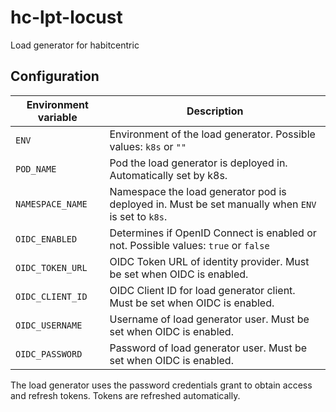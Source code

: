 # hc-lpt-locust

Load generator for habitcentric

## Configuration

| Environment variable | Description                                                                                       |
| -------------------- | ------------------------------------------------------------------------------------------------- |
| `ENV`                | Environment of the load generator. Possible values: `k8s` or `""`                                 |
| `POD_NAME`           | Pod the load generator is deployed in. Automatically set by k8s.                                  |
| `NAMESPACE_NAME`     | Namespace the load generator pod is deployed in. Must be set manually when `ENV` is set to `k8s`. |
| `OIDC_ENABLED`       | Determines if OpenID Connect is enabled or not. Possible values: `true` or `false`                |
| `OIDC_TOKEN_URL`     | OIDC Token URL of identity provider. Must be set when OIDC is enabled.                            |
| `OIDC_CLIENT_ID`     | OIDC Client ID for load generator client. Must be set when OIDC is enabled.                       |
| `OIDC_USERNAME`      | Username of load generator user. Must be set when OIDC is enabled.                                |
| `OIDC_PASSWORD`      | Password of load generator user. Must be set when OIDC is enabled.                                |

The load generator uses the password credentials grant to obtain access and refresh tokens.
Tokens are refreshed automatically.

